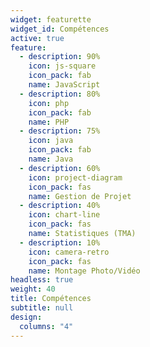 ```yaml
---
widget: featurette
widget_id: Compétences
active: true
feature:
  - description: 90%
    icon: js-square
    icon_pack: fab
    name: JavaScript
  - description: 80%
    icon: php
    icon_pack: fab
    name: PHP
  - description: 75%
    icon: java
    icon_pack: fab
    name: Java
  - description: 60%
    icon: project-diagram
    icon_pack: fas
    name: Gestion de Projet
  - description: 40%
    icon: chart-line
    icon_pack: fas
    name: Statistiques (TMA)
  - description: 10%
    icon: camera-retro
    icon_pack: fas
    name: Montage Photo/Vidéo
headless: true
weight: 40
title: Compétences
subtitle: null
design:
  columns: "4"
---
```

